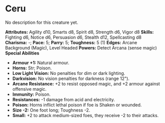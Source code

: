 # Ceru

No description for this creature yet.

**Attributes:** Agility d10, Smarts d8, Spirit d8, Strength d6, Vigor
d8
**Skills:** Fighting d6, Notice d6, Persuasion d6, Stealth d12,
Spellcasting d8
**Charisma:** -; **Pace:** 5; **Parry:** 5; **Toughness:** 5 (1)
**Edges:** Arcane Background (Magic), Level Headed
**Powers:** Detect Arcana (sense magic)
**Special Abilities**

- **Armour +1:** Natural armour.
- **Horns:** Str; Poison.
- **Low Light Vision:** No penalties for dim or dark lighting.
- **Darkvision:** No vision penalties for darkness (range 12").
- **Arcane Resistance:** +2 to resist opposed magic, and +2 armour
against offensive magic.
- **Immunity:** Poison.
- **Resistances:** -1 damage from acid and electricity.
- **Poison:** Horns inflict lethal poison if foe is Shaken or wounded.
- **Size -2:** One foot long; Toughness -2.
- **Small:** +2 to attack medium-sized foes, they receive -2 to their
attacks.
